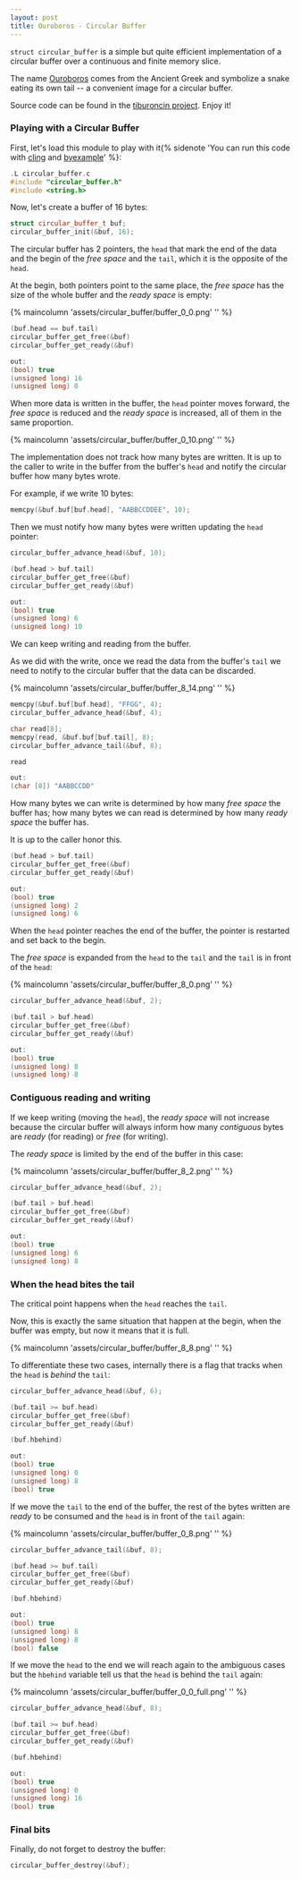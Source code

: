 ```yaml
---
layout: post
title: Ouroboros - Circular Buffer
---
```


``struct circular_buffer`` is a simple but quite efficient implementation
of a circular buffer over a continuous and finite memory slice.

The name [Ouroboros](https://en.wikipedia.org/wiki/Ouroboros) comes from the
Ancient Greek and symbolize a snake eating
its own tail -- a convenient image for a circular buffer.

Source code can be found in the
[tiburoncin project](https://github.com/eldipa/tiburoncin). Enjoy it!<!--more-->

### Playing with a Circular Buffer

First, let's load this module to play with it{% sidenote
'You can run this code with [cling](https://github.com/root-project/cling)
and [byexample](https://byexamples.github.io/byexample/)' %}:

```cpp
.L circular_buffer.c
#include "circular_buffer.h"
#include <string.h>
```

Now, let's create a buffer of 16 bytes:

```cpp
struct circular_buffer_t buf;
circular_buffer_init(&buf, 16);
```

The circular buffer has 2 pointers, the ``head``
that mark the end of the data and the begin of the
*free space* and the ``tail``, which it is the opposite of
the ``head``.

At the begin, both pointers point to the same place,
the *free space* has the size of the whole buffer and the
*ready space* is empty:


{% maincolumn 'assets/circular_buffer/buffer_0_0.png' '' %}

```cpp
(buf.head == buf.tail)
circular_buffer_get_free(&buf)
circular_buffer_get_ready(&buf)

out:
(bool) true
(unsigned long) 16
(unsigned long) 0
```

When more data is written in the buffer, the
``head`` pointer moves forward, the *free space*
is reduced and the *ready space* is increased,
all of them in the same proportion.

{% maincolumn 'assets/circular_buffer/buffer_0_10.png' '' %}

The implementation does not track how many bytes are written.
It is up to the caller to write in the buffer from
the buffer's ``head`` and notify the circular buffer how many
bytes wrote.

For example, if we write 10 bytes:

```cpp
memcpy(&buf.buf[buf.head], "AABBCCDDEE", 10);
```

Then we must notify how many bytes were written updating
the ``head`` pointer:

```cpp
circular_buffer_advance_head(&buf, 10);

(buf.head > buf.tail)
circular_buffer_get_free(&buf)
circular_buffer_get_ready(&buf)

out:
(bool) true
(unsigned long) 6
(unsigned long) 10
```

We can keep writing and reading from the buffer.

As we did with the write, once we read the data from
the buffer's ``tail`` we need to notify to the circular buffer
that the data can be discarded.

{% maincolumn 'assets/circular_buffer/buffer_8_14.png' '' %}

```cpp
memcpy(&buf.buf[buf.head], "FFGG", 4);
circular_buffer_advance_head(&buf, 4);

char read[8];
memcpy(read, &buf.buf[buf.tail], 8);
circular_buffer_advance_tail(&buf, 8);

read

out:
(char [8]) "AABBCCDD"
```

How many bytes we can write is determined by how many
*free space* the buffer has; how many bytes we can read
is determined by how many *ready space* the buffer has.

It is up to the caller honor this.

```cpp
(buf.head > buf.tail)
circular_buffer_get_free(&buf)
circular_buffer_get_ready(&buf)

out:
(bool) true
(unsigned long) 2
(unsigned long) 6
```

When the ``head`` pointer reaches the end of the buffer, the
pointer is restarted and set back to the begin.

The *free space* is expanded from the ``head`` to the ``tail`` and
the ``tail`` is in front of the ``head``:

{% maincolumn 'assets/circular_buffer/buffer_8_0.png' '' %}

```cpp
circular_buffer_advance_head(&buf, 2);

(buf.tail > buf.head)
circular_buffer_get_free(&buf)
circular_buffer_get_ready(&buf)

out:
(bool) true
(unsigned long) 8
(unsigned long) 8
```

### Contiguous reading and writing

If we keep writing (moving the ``head``), the *ready space* will not
increase because the circular buffer will always inform how many
*contiguous* bytes are *ready* (for reading) or *free* (for writing).

The *ready space* is limited by the end of the buffer in this case:

{% maincolumn 'assets/circular_buffer/buffer_8_2.png' '' %}

```cpp
circular_buffer_advance_head(&buf, 2);

(buf.tail > buf.head)
circular_buffer_get_free(&buf)
circular_buffer_get_ready(&buf)

out:
(bool) true
(unsigned long) 6
(unsigned long) 8
```

### When the head bites the tail

The critical point happens when the ``head`` reaches the ``tail``.

Now, this is exactly the same situation that happen at the begin,
when the buffer was empty, but now it means that it is full.

{% maincolumn 'assets/circular_buffer/buffer_8_8.png' '' %}

To differentiate these two cases, internally there is a flag
that tracks when the ``head`` is *behind* the ``tail``:

```cpp
circular_buffer_advance_head(&buf, 6);

(buf.tail >= buf.head)
circular_buffer_get_free(&buf)
circular_buffer_get_ready(&buf)

(buf.hbehind)

out:
(bool) true
(unsigned long) 0
(unsigned long) 8
(bool) true
```

If we move the ``tail`` to the end of the buffer, the
rest of the bytes written are *ready* to be consumed and
the ``head`` is in front of the ``tail`` again:

{% maincolumn 'assets/circular_buffer/buffer_0_8.png' '' %}

```cpp
circular_buffer_advance_tail(&buf, 8);

(buf.head >= buf.tail)
circular_buffer_get_free(&buf)
circular_buffer_get_ready(&buf)

(buf.hbehind)

out:
(bool) true
(unsigned long) 8
(unsigned long) 8
(bool) false
```

If we move the ``head`` to the end we will reach again to
the ambiguous cases but the ``hbehind`` variable tell us that
the ``head`` is behind the ``tail`` again:

{% maincolumn 'assets/circular_buffer/buffer_0_0_full.png' '' %}

```cpp
circular_buffer_advance_head(&buf, 8);

(buf.tail >= buf.head)
circular_buffer_get_free(&buf)
circular_buffer_get_ready(&buf)

(buf.hbehind)

out:
(bool) true
(unsigned long) 0
(unsigned long) 16
(bool) true
```

### Final bits

Finally, do not forget to destroy the buffer:

```cpp
circular_buffer_destroy(&buf);
```

